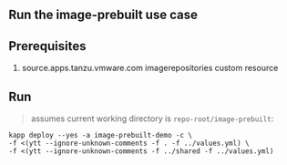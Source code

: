 ## Run the image-prebuilt use case

## Prerequisites

1. source.apps.tanzu.vmware.com imagerepositories custom resource

## Run
> assumes current working directory is `repo-root/image-prebuilt`:
```
kapp deploy --yes -a image-prebuilt-demo -c \
-f <(ytt --ignore-unknown-comments -f . -f ../values.yml) \
-f <(ytt --ignore-unknown-comments -f ../shared -f ../values.yml)
```
